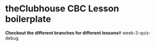 # theClubhouse CBC Lesson boilerplate

**Checkout the different branches for different lessons**# week-3-quiz-debug
